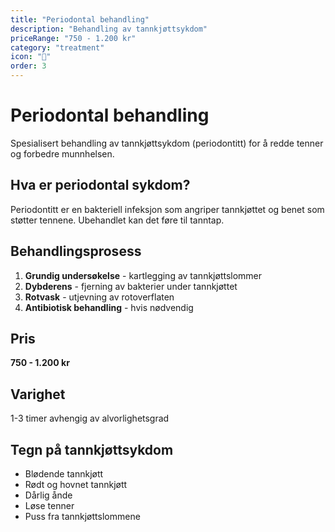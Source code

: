 ```yaml
---
title: "Periodontal behandling"
description: "Behandling av tannkjøttsykdom"
priceRange: "750 - 1.200 kr"
category: "treatment"
icon: "🦷"
order: 3
---
```


# Periodontal behandling

Spesialisert behandling av tannkjøttsykdom (periodontitt) for å redde tenner og forbedre munnhelsen.

## Hva er periodontal sykdom?
Periodontitt er en bakteriell infeksjon som angriper tannkjøttet og benet som støtter tennene. Ubehandlet kan det føre til tanntap.

## Behandlingsprosess
1. **Grundig undersøkelse** - kartlegging av tannkjøttslommer
2. **Dybderens** - fjerning av bakterier under tannkjøttet
3. **Rotvask** - utjevning av rotoverflaten
4. **Antibiotisk behandling** - hvis nødvendig

## Pris
**750 - 1.200 kr**

## Varighet
1-3 timer avhengig av alvorlighetsgrad

## Tegn på tannkjøttsykdom
- Blødende tannkjøtt
- Rødt og hovnet tannkjøtt
- Dårlig ånde
- Løse tenner
- Puss fra tannkjøttslommene